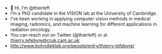 - 👋 Hi, I’m @thierleft
- I’m a PhD candidate in the VISION lab at the University of Cambridge.
- I've been working in applying computer vision methods in medical imaging, radiomics, and machine learning for different applications in radiation oncology.
- You can reach out on Twitter (@thierleft) or at thierry.lefebvre@cruk.cam.ac.uk
- http://www.bohndieklab.org/people/entry/thierry-lefebvre/
